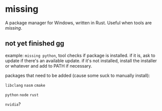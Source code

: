 # missing
A package manager for Windows, written in Rust. Useful when tools are *missing*.

## not yet finished gg
example: `missing python`, tool checks if package is installed. if it is, ask to update if there's an available update.
if it's not installed, install the installer or whatever and add to PATH if necessary.

packages that need to be added (cause some suck to manually install):

`libclang` `nasm` `cmake`

`python` `node` `rust`

`nvidia`?
